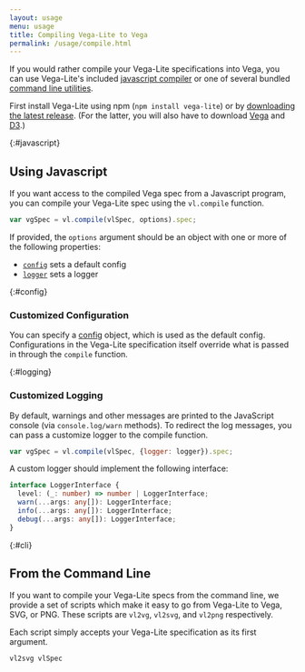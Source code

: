 ```yaml
---
layout: usage
menu: usage
title: Compiling Vega-Lite to Vega
permalink: /usage/compile.html
---
```


If you would rather compile your Vega-Lite specifications into Vega, you can use Vega-Lite's included [javascript compiler](#javascript) or one of several bundled [command line utilities](#cli).

First install Vega-Lite using npm (`npm install vega-lite`) or by [downloading the latest release](https://github.com/vega/vega-lite/releases/latest).
(For the latter, you will also have to download [Vega](https://github.com/vega/vega/releases/latest) and [D3](http://d3js.org).)


{:#javascript}
## Using Javascript

If you want access to the compiled Vega spec from a Javascript program, you can compile your Vega-Lite spec using the `vl.compile` function.

```js
var vgSpec = vl.compile(vlSpec, options).spec;
```

If provided, the `options` argument should be an object with one or more of the following properties:

* [`config`](#config) sets a default config
* [`logger`](#logging) sets a logger

{:#config}
### Customized Configuration

You can specify a [config]({{site.baseurl}}/docs/config.html) object, which is used as the default config. Configurations in the Vega-Lite specification itself override what is passed in through the `compile` function.

{:#logging}
### Customized Logging

By default, warnings and other messages are printed to the JavaScript console (via `console.log/warn` methods). To redirect the log messages, you can pass a customize logger to the compile function.

```js
var vgSpec = vl.compile(vlSpec, {logger: logger}).spec;
```

A custom logger should implement the following interface:

```typescript
interface LoggerInterface {
  level: (_: number) => number | LoggerInterface;
  warn(...args: any[]): LoggerInterface;
  info(...args: any[]): LoggerInterface;
  debug(...args: any[]): LoggerInterface;
}
```

{:#cli}
## From the Command Line
If you want to compile your Vega-Lite specs from the command line, we provide a set of scripts which make it easy to go from Vega-Lite to Vega, SVG, or PNG. These scripts are `vl2vg`, `vl2svg`, and `vl2png` respectively.

Each script simply accepts your Vega-Lite specification as its first argument.

`vl2svg vlSpec`
